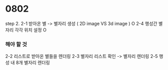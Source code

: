 # 0802
step 2.
2-1 받아온 별 -> 별자리 생성 ( 2D image VS 3d image ) O 
2-4 행성간 별자리 각각 위치 설정  O 

### 해야 할 것
2-2 리스트로 받아온 별들을 렌더링 
2-3 별자리 리스트 확인 -> 별자리 렌더링
2-5 행성 내 8개 별자리 렌더링 
